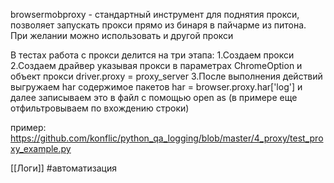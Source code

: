 browsermobproxy - стандартный инструмент для поднятия прокси, позволяет запускать прокси прямо из бинаря в пайчарме из питона. При желании можно использовать и другой прокси

В тестах работа с прокси делится на три этапа:
1.Создаем прокси
2.Создаем драйвер указывая прокси в параметрах ChromeOption и объект прокси driver.proxy = proxy_server
3.После выполнения действий выгружаем har содержимое пакетов har = browser.proxy.har['log']
и далее записываем это в файл с помощью open as (в примере еще отфильтровываем по вхождению строки)

пример:
https://github.com/konflic/python_qa_logging/blob/master/4_proxy/test_proxy_example.py

[[Логи]] 
#автоматизация 